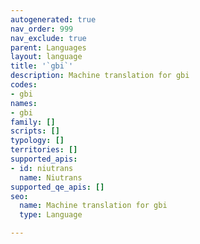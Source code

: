 ```yaml
---
autogenerated: true
nav_order: 999
nav_exclude: true
parent: Languages
layout: language
title: '`gbi`'
description: Machine translation for gbi
codes:
- gbi
names:
- gbi
family: []
scripts: []
typology: []
territories: []
supported_apis:
- id: niutrans
  name: Niutrans
supported_qe_apis: []
seo:
  name: Machine translation for gbi
  type: Language

---
```


